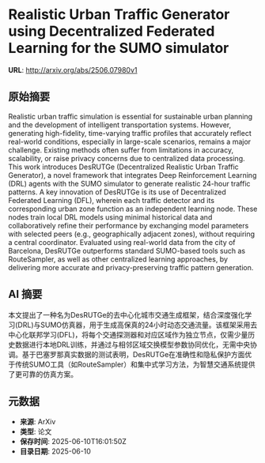 # Realistic Urban Traffic Generator using Decentralized Federated Learning for the SUMO simulator

**URL**: http://arxiv.org/abs/2506.07980v1

## 原始摘要

Realistic urban traffic simulation is essential for sustainable urban
planning and the development of intelligent transportation systems. However,
generating high-fidelity, time-varying traffic profiles that accurately reflect
real-world conditions, especially in large-scale scenarios, remains a major
challenge. Existing methods often suffer from limitations in accuracy,
scalability, or raise privacy concerns due to centralized data processing. This
work introduces DesRUTGe (Decentralized Realistic Urban Traffic Generator), a
novel framework that integrates Deep Reinforcement Learning (DRL) agents with
the SUMO simulator to generate realistic 24-hour traffic patterns. A key
innovation of DesRUTGe is its use of Decentralized Federated Learning (DFL),
wherein each traffic detector and its corresponding urban zone function as an
independent learning node. These nodes train local DRL models using minimal
historical data and collaboratively refine their performance by exchanging
model parameters with selected peers (e.g., geographically adjacent zones),
without requiring a central coordinator. Evaluated using real-world data from
the city of Barcelona, DesRUTGe outperforms standard SUMO-based tools such as
RouteSampler, as well as other centralized learning approaches, by delivering
more accurate and privacy-preserving traffic pattern generation.


## AI 摘要

本文提出了一种名为DesRUTGe的去中心化城市交通生成框架，结合深度强化学习(DRL)与SUMO仿真器，用于生成高保真的24小时动态交通流量。该框架采用去中心化联邦学习(DFL)，将每个交通探测器和对应区域作为独立节点，仅需少量历史数据进行本地DRL训练，并通过与相邻区域交换模型参数协同优化，无需中央协调。基于巴塞罗那真实数据的测试表明，DesRUTGe在准确性和隐私保护方面优于传统SUMO工具（如RouteSampler）和集中式学习方法，为智慧交通系统提供了更可靠的仿真方案。

## 元数据

- **来源**: ArXiv
- **类型**: 论文
- **保存时间**: 2025-06-10T16:01:50Z
- **目录日期**: 2025-06-10

